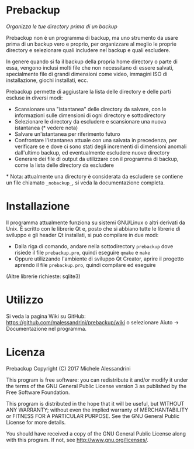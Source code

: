 Prebackup
=========

_Organizza le tue directory prima di un backup_

Prebackup non è un programma di backup, ma uno strumento
da usare prima di un backup vero e proprio, per organizzare
al meglio le proprie directory e selezionare quali includere
nel backup e quali escludere.

In genere quando si fa il backup della propria home directory
o parte di essa, vengono inclusi molti file che non necessitano
di essere salvati, specialmente file di grandi dimensioni come
video, immagini ISO di installazione, giochi installati, ecc.

Prebackup permette di aggiustare la lista delle directory
e delle parti escluse in diversi modi:
- Scansionare una "istantanea" delle directory da salvare,
  con le informazioni sulle dimensioni di ogni directory
  e sottodirectory
- Selezionare le directory da escludere e scansionare
  una nuova istantanea (\* vedere nota)
- Salvare un'istantanea per riferimento futuro
- Confrontare l'istantanea attuale con una salvata in
  precedenza, per verificare se e dove ci sono stati degli
  incrementi di dimensioni anomali dall'ultimo backup, ed
  eventualmente escludere nuove directory
- Generare dei file di output da utilizzare con il programma
  di backup, come la lista delle directory da escludere

\* Nota: attualmente una directory è considerata da escludere
se contiene un file chiamato `_nobackup_`, si veda la
documentazione completa.

Installazione
=============

Il programma attualmente funziona su sistemi GNU/Linux o altri derivati
da Unix. È scritto con le librerie Qt e, posto che si abbiano tutte
le librerie di sviluppo e gli header Qt installati, si può
compilare in due modi:
- Dalla riga di comando, andare nella sottodirectory `prebackup`
  dove risiede il file `prebackup.pro`, quindi eseguire
  `qmake` e `make`
- Oppure utilizzando l'ambiente di sviluppo Qt Creator, aprire
  il progetto aprendo il file `prebackup.pro`, quindi compilare
  ed eseguire

(Altre librerie richieste: sqlite3)


Utilizzo
========

Si veda la pagina Wiki su GitHub:
<https://github.com/malessandrini/prebackup/wiki>
o selezionare Aiuto -> Documentazione nel programma.


Licenza
=======

Prebackup
Copyright (C) 2017  Michele Alessandrini

This program is free software: you can redistribute it and/or modify
it under the terms of the GNU General Public License version 3
as published by the Free Software Foundation.

This program is distributed in the hope that it will be useful,
but WITHOUT ANY WARRANTY; without even the implied warranty of
MERCHANTABILITY or FITNESS FOR A PARTICULAR PURPOSE.  See the
GNU General Public License for more details.

You should have received a copy of the GNU General Public License
along with this program.  If not, see <http://www.gnu.org/licenses/>.

